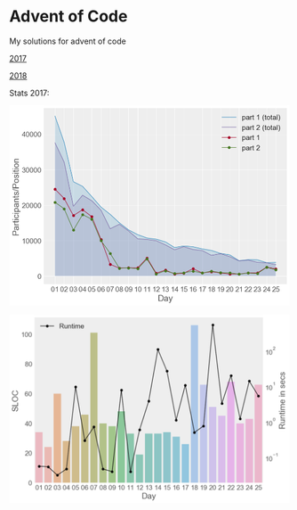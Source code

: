 # Advent of Code
My solutions for advent of code

[2017](http://adventofcode.com/2017)

[2018](http://adventofcode.com/2018)

Stats 2017:

![ranking](https://github.com/max-f/advent-of-code/raw/master/2017/plot_stats/img/ranking.png)

![runtime](https://github.com/max-f/advent-of-code/raw/master/2017/plot_stats/img/sloc_runtime.png)
